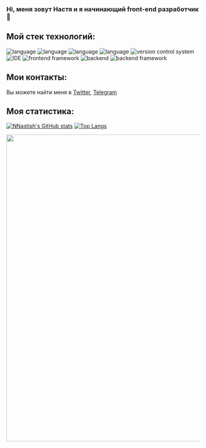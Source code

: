 

### Hi, меня зовут Настя и я начинающий front-end разработчик 👋

## Мой стек технологий: 
![language](https://img.shields.io/badge/JavaScript-informational?style=for-the-badge&logo=JavaScript&logoColor=white&color=0D1017)
![language](https://img.shields.io/badge/HTML-informational?style=for-the-badge&logo=HTML5&logoColor=white&color=0D1017)
![language](https://img.shields.io/badge/CSS-informational?style=for-the-badge&logo=CSS3&logoColor=white&color=0D1017)
![language](https://img.shields.io/badge/WebPack-informational?style=for-the-badge&logo=Webpack&logoColor=white&color=0D1017)
![version control system](https://img.shields.io/badge/GIT-informational?style=for-the-badge&logo=Git&logoColor=white&color=0D1017)
![IDE](https://img.shields.io/badge/WebStorm-informational?style=for-the-badge&logo=Webstorm&logoColor=white&color=0D1017)
![frontend framework](https://img.shields.io/badge/React-informational?style=for-the-badge&logo=React&logoColor=white&color=0D1017)
![backend](https://img.shields.io/badge/node.js-informational?style=for-the-badge&logo=node.js&logoColor=white&color=0D1017)
![backend framework](https://img.shields.io/badge/express-informational?style=for-the-badge&logo=express&logoColor=white&color=0D1017)

<!-- Contacts -->

## Мои контакты: 
Вы можете найти меня в [Twitter][1], [Telegram][2]

<!-- Links to my social media accounts -->

[1]: https://twitter.com/an_nvkv
[2]: https://t.me/novikova_anastacia

<!-- DashBoards -->

## Моя статистика: 
[![NNastish's GitHub stats](https://github-readme-stats.vercel.app/api?username=NNastish&show_icons=true&bg_color=0D1017&title_color=FFFFFF&text_color=FFFFFF&border_color=0D1017&icon_color=FFFFFF)](https://github.com/anuraghazra/github-readme-stats)
[![Top Langs](https://github-readme-stats.vercel.app/api/top-langs/?username=NNastish&show_icons=true&bg_color=0D1017&title_color=FFFFFF&text_color=FFFFFF&border_color=0D1017&icon_color=FFFFFF)](https://github.com/anuraghazra/github-readme-stats)


<!-- Pikachu Cute Power -->
<img align="center" src="https://media.giphy.com/media/39GAXpLVKvYRO/giphy.gif" width="800x">

